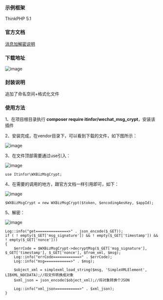 ### 示例框架

ThinkPHP 5.1

### 官方文档

<a href="https://developers.weixin.qq.com/doc/offiaccount/Message_Management/Message_encryption_and_decryption_instructions.html" target="_blank" title="消息加解密说明">消息加解密说明</a>

### 下载地址

![image](https://github.com/itinfor/wechat_msg_crypt/assets/46643783/cbf00dc0-35f3-4065-9932-a6fcc247e44e)

### 封装说明

追加了命名空间+格式化文件


### 使用方法

1、在项目根目录执行 **composer require itinfor/wechat_msg_crypt**，安装该插件

2、安装完成，在vendor目录下，可以看到下载的文件，如下图所示：

![image](https://github.com/itinfor/wechat_msg_crypt/assets/46643783/24483a41-33c6-49e8-a76f-1710781943d0)

3、在文件顶部需要通过use引入：

![image](https://github.com/itinfor/wechat_msg_crypt/assets/46643783/35dbf790-0925-4ae2-b0c8-5e3d7b0fcc95)
```
use Itinfor\WXBizMsgCrypt;
```

4、在需要的调用的地方，跟官方文档一样引用即可，如下：

![image](https://github.com/itinfor/wechat_msg_crypt/assets/46643783/b89e7046-2024-44f7-b201-90b0e4ddd1a8)
```
$WXBizMsgCrypt = new WXBizMsgCrypt($token, $encodingAesKey, $appId);
```

5、解密：

![image](https://github.com/itinfor/wechat_msg_crypt/assets/46643783/dc0bd13a-6469-4318-a460-e17ed24a7238)

```
Log::info("get===============>" . json_encode($_GET));
if ( ! empty($_GET['msg_signature']) && ! empty($_GET['timestamp']) && ! empty($_GET['nonce']))
{
    $errCode = $WXBizMsgCrypt->decryptMsg($_GET['msg_signature'], $_GET['timestamp'], $_GET['nonce'], $from_xml, $msg);
    Log::info("errCode============>" . $errCode);
    Log::info("msg============>" . $msg);

    $object_xml = simplexml_load_string($msg, 'SimpleXMLElement', LIBXML_NOCDATA);//将文件转换成对象
    $xml_json = json_encode($object_xml);//将对象转换个JSON

    Log::info("xml_json===========>" . $xml_json);
}
```




